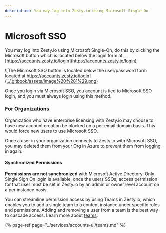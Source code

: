 ```yaml
---
description: You may log into Zesty.io using Microsoft Single-On
---
```


# Microsoft SSO

You may log into Zesty.io using Microsoft Single-On, do this by clicking the Microsoft button which is located below the login form at [https://accounts.zesty.io/login](https://accounts.zesty.io/login)

![The Microsoft SSO button is located below the user/password form located at https://accounts.zesty.io/login](../.gitbook/assets/image%20%281%29.png)

Once you login via Microsoft SSO, you account is tied to Microsoft SSO login, and you must always login using this method.

### For Organizations

Organization who have enterprise licensing with Zesty.io may choose to have new account creation be blocked on a per email domain basis. This would force new users to use Microsoft SSO.

Once a user in your organization connects to Zesty.io with Microsoft SSO, you may deleted them from your Org in Azure to prevent them from logging in again.

#### Synchronized Permissions

**Permissions are not synchronized** with Microsoft Active Directory. Only Single Sign On login is available, once the users SSOs,  access permission for that user must be set in Zesty.io by an admin or owner level account on a per instance basis.

You can streamline permission access by using Teams in Zesty.io, which enables you to add a single team to a content instance under specific roles and permissions. Adding and removing a user from a team is the best way to cascade access. Learn more about [teams](../services/accounts-ui/teams.md).

{% page-ref page="../services/accounts-ui/teams.md" %}



